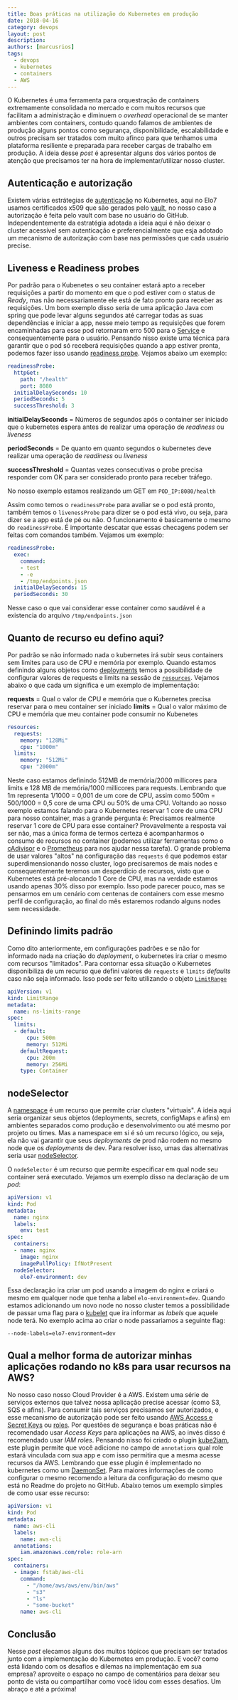 ```yaml
---
title: Boas práticas na utilização do Kubernetes em produção
date: 2018-04-16
category: devops
layout: post
description:
authors: [marcusrios]
tags:
  - devops
  - kubernetes
  - containers
  - AWS
---
```


O Kubernetes é uma ferramenta para orquestração de containers extremamente consolidada no mercado e com muitos recursos que facilitam a administração e diminuem o _overhead_ operacional de se manter ambientes com containers, contudo quando falamos de ambientes de produção alguns pontos como segurança, disponibilidade, escalabilidade e outros precisam ser tratados com muito afinco para que tenhamos uma plataforma resiliente e preparada para receber cargas de trabalho em produção. A ideia desse _post_ é apresentar alguns dos vários pontos de atenção que precisamos ter na hora de implementar/utilizar nosso cluster.

## Autenticação e autorização

Existem várias estrátegias de [autenticação](https://kubernetes.io/docs/admin/authentication/#authentication-strategies) no Kubernetes, aqui no Elo7 usamos certificados x509 que são gerados pelo [vault](https://www.vaultproject.io/), no nosso caso a autorização é feita pelo vault com base no usuário do GitHub. Independentemente da estratégia adotada a ideia aqui é não deixar o cluster acessível sem autenticação e preferencialmente que esja adotado um mecanismo de autorização com base nas permissões que cada usuário precise.


## Liveness e Readiness probes

Por padrão para o Kubenetes o seu container estará apto a receber requisições a partir do momento em que o pod estiver com o status de _Ready_, mas não necessariamente ele está de fato pronto para receber as requisições. Um bom exemplo disso seria de uma aplicação Java com spring que pode levar alguns segundos até carregar todas as suas dependências e iniciar a app, nesse meio tempo as requisições que forem encaminhadas para esse pod retornaram erro 500 para o [Service](https://kubernetes.io/docs/concepts/services-networking/service/) e consequentemente para o usuário. Pensando nisso existe uma técnica para garantir que o pod só receberá requisições quando a app estiver pronta, podemos fazer isso usando [readiness probe](https://kubernetes.io/docs/tasks/configure-pod-container/configure-liveness-readiness-probes/#define-readiness-probes). Vejamos abaixo um exemplo:

```yaml
readinessProbe:
  httpGet:
    path: "/health"
    port: 8080
  initialDelaySeconds: 10
  periodSeconds: 5
  successThreshold: 3
```

**initialDelaySeconds** = Números de segundos após o container ser iniciado que o kubernetes espera antes de realizar uma operação de _readiness_ ou _liveness_

**periodSeconds** = De quanto em quanto segundos o kubernetes deve realizar uma operação de _readiness_ ou _liveness_

**successThreshold** = Quantas vezes consecutivas o probe precisa responder com OK para ser considerado pronto para receber tráfego.

No nosso exemplo estamos realizando um GET em `POD_IP:8080/health`

Assim como temos o `readinessProbe` para avaliar se o pod está pronto, também temos o `livenessProbe` para dizer se o pod está vivo, ou seja, para dizer se a app está de pé ou não. O funcionamento é basicamente o mesmo do `readinessProbe`. É importante descatar que essas checagens podem ser feitas com comandos também. Vejamos um exemplo:

```yaml
readinessProbe:
  exec:
    command:
    - test
    - -e
    - /tmp/endpoints.json
  initialDelaySeconds: 15
  periodSeconds: 30
```

Nesse caso o que vai considerar esse container como saudável é a existencia do arquivo `/tmp/endpoints.json`

## Quanto de recurso eu defino aqui?

Por padrão se não informado nada o kubernetes irá subir seus containers sem limites para uso de CPU e memória por exemplo. Quando estamos definindo alguns objetos como [deployments](https://kubernetes.io/docs/concepts/workloads/controllers/deployment/) temos a possibilidade de configurar valores de requests e limits na sessão de [`resources`](https://kubernetes.io/docs/concepts/configuration/manage-compute-resources-container/). Vejamos abaixo o que cada um significa e um exemplo de implementação:

**requests** = Qual o valor de CPU e memória que o Kubernetes precisa reservar para o meu container ser iniciado
**limits** = Qual o valor máximo de CPU e memória que meu container pode consumir no Kubenetes


```yaml
resources:
  requests:
    memory: "128Mi"
    cpu: "1000m"
  limits:
    memory: "512Mi"
    cpu: "2000m"
```

Neste caso estamos definindo 512MB de memória/2000 millicores para limits e 128 MB de memória/1000 millicores para requests. Lembrando que 1m representa 1/1000 = 0,001 de um core de CPU, assim como 500m = 500/1000 = 0,5 core de uma CPU ou 50% de uma CPU. Voltando ao nosso exemplo estamos falando para o Kubernetes reservar 1 core de uma CPU para nosso container, mas a grande pergunta é: Precisamos realmente reservar 1 core de CPU para esse container? Provavelmente a resposta vai ser não, mas a única forma de termos certeza é acompanharmos o consumo de recursos no container (podemos utilizar ferramentas como o [cAdivisor](https://github.com/google/cadvisor) e o [Prometheus](https://github.com/prometheus/prometheus) para nos ajudar nessa tarefa). O grande problema de usar valores "altos" na configuração das `requests` é que podemos estar superdimensionando nosso cluster, logo precisaremos de mais nodes e consequentemente teremos um desperdício de recursos, visto que o Kubernetes está pré-alocando 1 Core de CPU, mas na verdade estamos usando apenas 30% disso por exemplo. Isso pode parecer pouco, mas se pensarmos em um cenário com centenas de containers com esse mesmo perfil de configuração, ao final do mês estaremos rodando alguns nodes sem necessidade.  

## Definindo limits padrão

Como dito anteriormente, em configurações padrões e se não for informado nada na criação do _deployment_, o kubernetes ira criar o mesmo com recursos "limitados". Para contornar essa situação o Kubernetes disponibiliza de um recurso que defini valores de `requests` e `limits` _defaults_ caso não seja informado. Isso pode ser feito utilizando o objeto [`LimitRange`](https://kubernetes.io/docs/tasks/administer-cluster/memory-default-namespace/)

```yaml
apiVersion: v1
kind: LimitRange
metadata:
  name: ns-limits-range
spec:
  limits:
  - default:
      cpu: 500m
      memory: 512Mi
    defaultRequest:
      cpu: 200m
      memory: 256Mi
    type: Container
```

## nodeSelector

A [namespace](https://kubernetes.io/docs/concepts/overview/working-with-objects/namespaces/) é um recurso que permite criar clusters "virtuais". A ideia aqui seria organizar seus objetos (deployments, secrets, configMaps e afins) em ambientes separados como produção e desenvolvimento ou até mesmo por projeto ou times. Mas a namespace em si é só um recurso lógico, ou seja, ela não vai garantir que seus _deployments_ de prod não rodem no mesmo node que os _deployments_ de dev. Para resolver isso, umas das alternativas seria usar [nodeSelector](https://kubernetes.io/docs/concepts/configuration/assign-pod-node/).

O `nodeSelector` é um recurso que permite especificar em qual node seu container será executado. Vejamos um exemplo disso na declaração de um _pod_:

```yaml
apiVersion: v1
kind: Pod
metadata:
  name: nginx
  labels:
    env: test
spec:
  containers:
  - name: nginx
    image: nginx
    imagePullPolicy: IfNotPresent
  nodeSelector:
    elo7-environment: dev
```

Essa declaração ira criar um pod usando a imagem do nginx e criará o mesmo em qualquer node que tenha a label `elo-environment=dev`. Quando estamos adicionando um novo node no nosso cluster temos a possibilidade de passar uma flag para o [kubelet](https://kubernetes.io/docs/reference/generated/kubelet/) que ira informar as _labels_ que aquele node terá. No exemplo acima ao criar o node passariamos a seguinte flag:

 `--node-labels=elo7-environment=dev`

## Qual a melhor forma de autorizar minhas aplicações rodando no k8s para usar recursos na AWS?

No nosso caso nosso Cloud Provider é a AWS. Existem uma série de serviços externos que talvez nossa aplicação precise acessar (como S3, SQS e afins). Para consumir tais serviços precisamos ser autorizados, e esse mecanismo de autorização pode ser feito usando [AWS Access e Secret Keys](https://docs.aws.amazon.com/general/latest/gr/aws-sec-cred-types.html#access-keys-and-secret-access-keys) ou [roles](https://docs.aws.amazon.com/IAM/latest/UserGuide/id_roles.html). Por questões de segurança e boas práticas não é recomendado usar _Access Keys_ para aplicações na AWS, ao invés disso é recomendado usar _IAM roles_. Pensando nisso foi criado o plugin [kube2iam](https://github.com/jtblin/kube2iam), este plugin permite que você adicione no campo de `annotations` qual role estará vinculada com sua app e com isso permitira que a mesma acesse recursos da AWS. Lembrando que esse plugin é implementado no kubernetes como um [DaemonSet](https://kubernetes.io/docs/concepts/workloads/controllers/daemonset/). Para maiores informações de como configurar o mesmo recomendo a leitura da configuração do mesmo que está no Readme do projeto no GitHub. Abaixo temos um exemplo simples de como usar esse recurso:

```yaml
apiVersion: v1
kind: Pod
metadata:
  name: aws-cli
  labels:
    name: aws-cli
  annotations:
    iam.amazonaws.com/role: role-arn
spec:
  containers:
  - image: fstab/aws-cli
    command:
      - "/home/aws/aws/env/bin/aws"
      - "s3"
      - "ls"
      - "some-bucket"
    name: aws-cli
```


## Conclusão

Nesse _post_ elecamos alguns dos muitos tópicos que precisam ser tratados junto com a implementação do Kubernetes em produção. E você? como está lidando com os desafios e dilemas na implementação em sua empresa? aproveite o espaço no campo de comentários para deixar seu ponto de vista ou compartilhar como você lidou com esses desafios. Um abraço e até a próxima!
